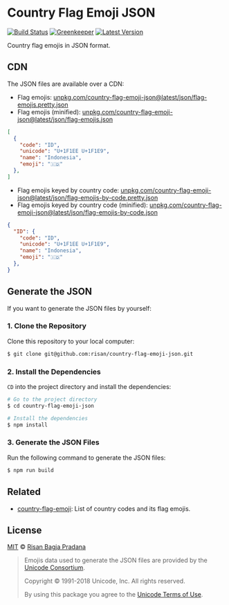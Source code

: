 # Country Flag Emoji JSON

[![Build Status](https://badgen.net/travis/risan/npm-boilerplate-node-browser)](https://travis-ci.org/risan/npm-boilerplate-node-browser)
[![Greenkeeper](https://badges.greenkeeper.io/risan/npm-boilerplate-node-browser.svg)](https://greenkeeper.io)
[![Latest Version](https://badgen.net/npm/v/npm-boilerplate-node-browser)](https://www.npmjs.com/package/npm-boilerplate-node-browser)

Country flag emojis in JSON format.

## CDN

The JSON files are available over a CDN:

* Flag emojis: [unpkg.com/country-flag-emoji-json@latest/json/flag-emojis.pretty.json](https://unpkg.com/country-flag-emoji-json@latest/json/flag-emojis.pretty.json)
* Flag emojis (minified): [unpkg.com/country-flag-emoji-json@latest/json/flag-emojis.json](https://unpkg.com/country-flag-emoji-json@latest/json/flag-emojis.json)

```json
[
  {
    "code": "ID",
    "unicode": "U+1F1EE U+1F1E9",
    "name": "Indonesia",
    "emoji": "🇮🇩"
  },
]
```

* Flag emojis keyed by country code: [unpkg.com/country-flag-emoji-json@latest/json/flag-emojis-by-code.pretty.json](https://unpkg.com/country-flag-emoji-json@latest/json/flag-emojis-by-code.pretty.json)
* Flag emojis keyed by country code (minified): [unpkg.com/country-flag-emoji-json@latest/json/flag-emojis-by-code.json](https://unpkg.com/country-flag-emoji-json@latest/json/flag-emojis-by-code.json)

```json
{
  "ID": {
    "code": "ID",
    "unicode": "U+1F1EE U+1F1E9",
    "name": "Indonesia",
    "emoji": "🇮🇩"
  },
}
```

## Generate the JSON

If you want to generate the JSON files by yourself:

### 1. Clone the Repository

Clone this repository to your local computer:

```bash
$ git clone git@github.com:risan/country-flag-emoji-json.git
```

### 2. Install the Dependencies

`CD` into the project directory and install the dependencies:

```bash
# Go to the project directory
$ cd country-flag-emoji-json

# Install the dependencies
$ npm install
```

### 3. Generate the JSON Files

Run the following command to generate the JSON files:

```bash
$ npm run build
```

## Related

* [country-flag-emoji](https://github.com/risan/country-flag-emoji): List of country codes and its flag emojis.

## License

[MIT](https://github.com/risan/country-flag-emoji-json/blob/master/LICENSE) © [Risan Bagja Pradana](https://bagja.net)

> Emojis data used to generate the JSON files are provided by the [Unicode Consortium](https://www.unicode.org/).
>
> Copyright © 1991-2018 Unicode, Inc. All rights reserved.
>
> By using this package you agree to the [Unicode Terms of Use](https://www.unicode.org/copyright.html).
